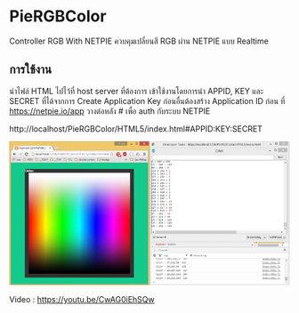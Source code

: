 ﻿# PieRGBColor

Controller RGB With NETPIE
ควบคุมเปลี่ยนสี RGB ผ่าน NETPIE แบบ Realtime

## การใช้งาน

  นำไฟล์ HTML ไปไว้ที่ host server ที่ต้องการ เข้าใช้งานโดยการนำ APPID, KEY และ SECRET ที่ได้จากการ Create Application Key  ก่อนอื่นต้องสร้าง Application ID ก่อน ที่ https://netpie.io/app วางต่อหลัง # เพื่อ auth กับระบบ NETPIE

  http://localhost/PieRGBColor/HTML5/index.html#APPID:KEY:SECRET
  
  <img src="src/image/img.png" />

  Video : https://youtu.be/CwAG0iEhSQw